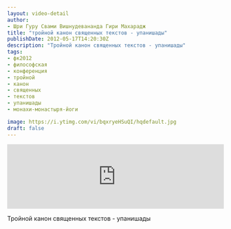 ```yaml
---
layout: video-detail
author:
- Шри Гуру Свами Вишнудевананда Гири Махарадж
title: "тройной канон священных текстов - упанишады"
publishDate: 2012-05-17T14:20:30Z
description: "Тройной канон священных текстов - упанишады"
tags: 
- фк2012
- философская
- конференция
- тройной
- канон
- священных
- текстов
- упанишады
- монахи-монастыря-йоги

image: https://i.ytimg.com/vi/bqxryeHSuQI/hqdefault.jpg
draft: false
---
```


<iframe width="100%" src="https://www.youtube.com/embed/bqxryeHSuQI" frameborder="0" allowfullscreen=""></iframe> 

 Тройной канон священных текстов - упанишады

  

 